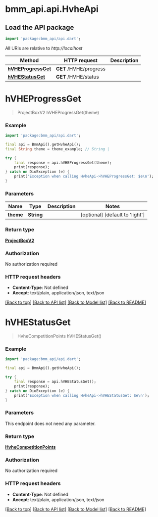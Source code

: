 # bmm_api.api.HvheApi

## Load the API package
```dart
import 'package:bmm_api/api.dart';
```

All URIs are relative to *http://localhost*

Method | HTTP request | Description
------------- | ------------- | -------------
[**hVHEProgressGet**](HvheApi.md#hvheprogressget) | **GET** /HVHE/progress | 
[**hVHEStatusGet**](HvheApi.md#hvhestatusget) | **GET** /HVHE/status | 


# **hVHEProgressGet**
> ProjectBoxV2 hVHEProgressGet(theme)



### Example
```dart
import 'package:bmm_api/api.dart';

final api = BmmApi().getHvheApi();
final String theme = theme_example; // String | 

try {
    final response = api.hVHEProgressGet(theme);
    print(response);
} catch on DioException (e) {
    print('Exception when calling HvheApi->hVHEProgressGet: $e\n');
}
```

### Parameters

Name | Type | Description  | Notes
------------- | ------------- | ------------- | -------------
 **theme** | **String**|  | [optional] [default to 'light']

### Return type

[**ProjectBoxV2**](ProjectBoxV2.md)

### Authorization

No authorization required

### HTTP request headers

 - **Content-Type**: Not defined
 - **Accept**: text/plain, application/json, text/json

[[Back to top]](#) [[Back to API list]](../README.md#documentation-for-api-endpoints) [[Back to Model list]](../README.md#documentation-for-models) [[Back to README]](../README.md)

# **hVHEStatusGet**
> HvheCompetitionPoints hVHEStatusGet()



### Example
```dart
import 'package:bmm_api/api.dart';

final api = BmmApi().getHvheApi();

try {
    final response = api.hVHEStatusGet();
    print(response);
} catch on DioException (e) {
    print('Exception when calling HvheApi->hVHEStatusGet: $e\n');
}
```

### Parameters
This endpoint does not need any parameter.

### Return type

[**HvheCompetitionPoints**](HvheCompetitionPoints.md)

### Authorization

No authorization required

### HTTP request headers

 - **Content-Type**: Not defined
 - **Accept**: text/plain, application/json, text/json

[[Back to top]](#) [[Back to API list]](../README.md#documentation-for-api-endpoints) [[Back to Model list]](../README.md#documentation-for-models) [[Back to README]](../README.md)

